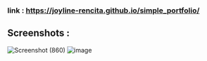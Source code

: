 ### link :  https://joyline-rencita.github.io/simple_portfolio/
## Screenshots : 
![Screenshot (860)](https://github.com/user-attachments/assets/472838c6-070f-4a06-b567-f5fffc199294)
![image](https://github.com/user-attachments/assets/07a5484c-6fed-4083-9dec-4527a7dc1f3f)
